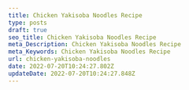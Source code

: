 ```yaml
---
title: Chicken Yakisoba Noodles Recipe
type: posts
draft: true
seo_title: Chicken Yakisoba Noodles Recipe
meta_Description: Chicken Yakisoba Noodles Recipe
meta_Keywords: Chicken Yakisoba Noodles Recipe
url: chicken-yakisoba-noodles
date: 2022-07-20T10:24:27.802Z
updateDate: 2022-07-20T10:24:27.848Z
---
```

